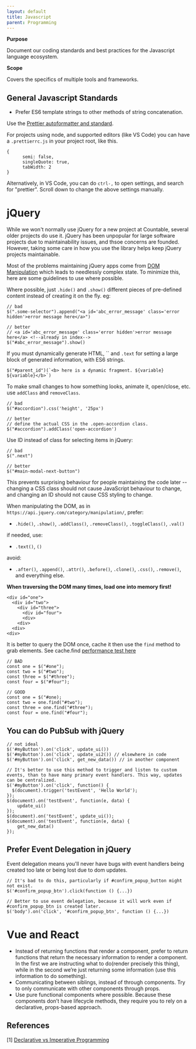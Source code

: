 ```yaml
---
layout: default
title: Javascript
parent: Programming
---
```


**Purpose**

Document our coding standards and best practices for the Javascript
language ecosystem.

**Scope**

Covers the specifics of multiple tools and frameworks.

## General Javascript Standards

  - Prefer ES6 template strings to other methods of string
    concatenation.

Use the [Prettier autoformatter and standard](https://github.com/prettier/prettier).

For projects using node, and supported editors (like VS Code) you can
have a `.prettierrc.js` in your project root, like this.

    {
          semi: false,
          singleQuote: true,
          tabWidth: 2
    }

Alternatively, in VS Code, you can do `ctrl-,` to open settings, and
search for "prettier". Scroll down to change the above settings
manually.

# jQuery

While we won't normally use jQuery for a new project at Countable,
several older projects do use it. jQuery has been unpopular for large
software projects due to maintainability issues, and thsoe concerns are
founded. However, taking some care in how you use the library helps keep
jQuery projects maintainable.

Most of the problems maintaining jQuery apps come from [DOM Manipulation](https://api.jquery.com/category/manipulation/) which leads
to needlessly complex state. To minimize this, here are some guidelines
to use where possible.

Where possible, just `.hide()` and `.show()` different pieces of
pre-defined content instead of creating it on the fly. eg:

    // bad
    $(".some-selector").append("<a id='abc_error_message' class='error hidden'>error message here</a>")
    
    // better
    // <a id='abc_error_message' class='error hidden'>error message here</a> <!--already in index-->
    $("#abc_error_message").show()

If you must dynamically generate HTML, `` and `.text` for setting a
large block of generated information, with ES6 strings.

    $("#parent_id")(`<b> here is a dynamic fragment. ${variable} ${variable}</b>`)

To make small changes to how something looks, animate it, open/close,
etc. use `addClass` and `removeClass`.

    // bad
    $("#accordion").css('height', '25px')
    
    // better
    // define the actual CSS in the .open-accordion class.
    $("#accordion").addClass('open-accordion')

Use ID instead of class for selecting items in jQuery:

    // bad
    $(".next")
    
    // better
    $("#main-modal-next-button")

This prevents surprising behaviour for people maintaining the code later
-- changing a CSS class should not cause JavaScript behaviour to change,
and changing an ID should not cause CSS styling to change.

When manipulating the DOM, as in
`https://api.jquery.com/category/manipulation/`, prefer:

  - `.hide()`, `.show()`, `.addClass()`, `.removeClass()`,
    `.toggleClass()`, `.val()`

if needed, use:

  - `.text()`, `()`

avoid:

  - `.after()`, `.append()`, `.attr()`, `.before()`, `.clone()`,
    `.css()`, `.remove()`, and everything else.

**When traversing the DOM many times, load one into memory first\!**

    <div id="one">
      <div id="two">
        <div id="three">
          <div id="four">
          <div>
        <div>
      <div>
    <div>

It is better to query the DOM once, cache it then use the `find` method
to grab elements. See cache.find [performance test here](https://jsperf.com/selector-vs-find-again/11)

    // BAD
    const one = $("#one");
    const two = $("#two");
    const three = $("#three");
    const four = $("#four");
    
    // GOOD
    const one = $("#one);
    const two = one.find("#two");
    const three = one.find("#three");
    const four = one.find("#four");

## You can do PubSub with jQuery

    // not ideal
    $('#myButton').on('click', update_ui())
    $('#myButton').on('click', update_ui2()) // elsewhere in code
    $('#myButton').on('click', get_new_data()) // in another component
    
    // It's better to use this method to trigger and listen to custom events, than to have many primary event handlers. This way, updates can be centralized.
    $('#myButton').on('click', function() {
      $(document).trigger('testEvent', 'Hello World');
    });
    $(document).on('testEvent', function(e, data) { 
        update_ui()
    });
    $(document).on('testEvent', update_ui());
    $(document).on('testEvent', function(e, data) { 
        get_new_data()
    });

## Prefer Event Delegation in jQuery

Event delegation means you'll never have bugs with event handlers being
created too late or being lost due to dom updates.

    // It's bad to do this, particularly if #confirm_popup_button might not exist.
    $('#confirm_popup_btn').click(function () {...})
    
    // Better to use event delegation, because it will work even if #confirm_popup_btn is created later.
    $('body').on('click', '#confirm_popup_btn', function () {...})

# Vue and React

  - Instead of returning functions that render a component, prefer to
    return functions that return the necessary information to render a
    component. In the first we are instructing what to do(render
    precisely this thing), while in the second we’re just returning some
    information (use this information to do something).
  - Communicating between siblings, instead of through components. Try
    to only communicate with other components through props.
  - Use pure functional components where possible. Because these
    components don’t have lifecycle methods, they require you to rely on
    a declarative, props-based approach.

## References

\[1\] [Declarative vs Imperative Programming](https://codeburst.io/declarative-vs-imperative-programming-a8a7c93d9ad2)
